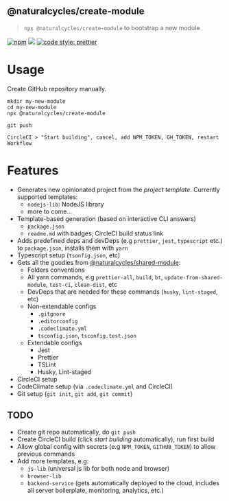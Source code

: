 ## @naturalcycles/create-module

> `npx @naturalcycles/create-module` to bootstrap a new module

[![npm](https://img.shields.io/npm/v/@naturalcycles/create-module/latest.svg)](https://www.npmjs.com/package/@naturalcycles/create-module)
[![](https://circleci.com/gh/NaturalCycles/create-module.svg?style=shield&circle-token=cbb20b471eb9c1d5ed975e28c2a79a45671d78ea)](https://circleci.com/gh/NaturalCycles/create-module)
[![code style: prettier](https://img.shields.io/badge/code_style-prettier-ff69b4.svg?style=flat-square)](https://github.com/prettier/prettier)

# Usage

Create GitHub repository manually.

    mkdir my-new-module
    cd my-new-module
    npx @naturalcycles/create-module

    git push

    CircleCI > "Start building", cancel, add NPM_TOKEN, GH_TOKEN, restart Workflow

# Features

- Generates new opinionated project from the _project template_. Currently supported templates:
  - `nodejs-lib`: NodeJS library
  - more to come...
- Template-based generation (based on interactive CLI answers)
  - `package.json`
  - `readme.md` with badges, CircleCI build status link
- Adds predefined deps and devDeps (e.g `prettier`, `jest`, `typescript` etc.) to `package.json`, installs them with `yarn`
- Typescript setup (`tsonfig.json`, etc)
- Gets all the goodies from [@naturalcycles/shared-module](https://github.com/NaturalCycles/SharedModule):
  - Folders conventions
  - All yarn commands, e.g `prettier-all`, `build`, `bt`, `update-from-shared-module`, `test-ci`, `clean-dist`, etc
  - DevDeps that are needed for these commands (`husky`, `lint-staged`, etc)
  - Non-extendable configs
    - `.gitgnore`
    - `.editorconfig`
    - `.codeclimate.yml`
    - `tsconfig.json`, `tsconfig.test.json`
  - Extendable configs
    - Jest
    - Prettier
    - TSLint
    - Husky, Lint-staged
- CircleCI setup
- CodeClimate setup (via `.codeclimate.yml` and CircleCI)
- Git setup (`git init`, `git add`, `git commit`)

## TODO

- Create git repo automatically, do `git push`
- Create CircleCI build (click _start building_ automatically), run first build
- Allow global config with secrets (e.g `NPM_TOKEN`, `GITHUB_TOKEN`) to allow previous commands
- Add more templates, e.g:
  - `js-lib` (universal js lib for both node and browser)
  - `browser-lib`
  - `backend-service` (gets automatically deployed to the cloud, includes all server boilerplate, monitoring, analytics, etc.)
